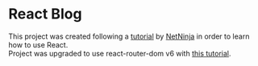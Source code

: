 # React Blog

This project was created following a [tutorial](https://www.youtube.com/playlist?list=PL4cUxeGkcC9gZD-Tvwfod2gaISzfRiP9d) by [NetNinja](https://www.youtube.com/@NetNinja) in order to learn how to use React.  
Project was upgraded to use react-router-dom v6 with [this tutorial](https://www.youtube.com/playlist?list=PL4cUxeGkcC9h7F1LWaQ7MAI8ptg5VjvxJ).

